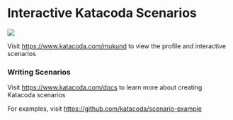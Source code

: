 # Interactive Katacoda Scenarios

[![](http://shields.katacoda.com/katacoda/mukund/count.svg)](https://www.katacoda.com/mukund "Get your profile on Katacoda.com")

Visit https://www.katacoda.com/mukund to view the profile and interactive scenarios

### Writing Scenarios
Visit https://www.katacoda.com/docs to learn more about creating Katacoda scenarios

For examples, visit https://github.com/katacoda/scenario-example

